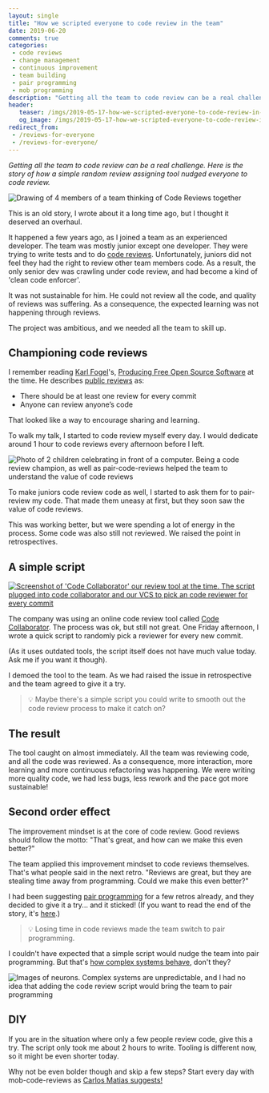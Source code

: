 ```yaml
---
layout: single
title: "How we scripted everyone to code review in the team"
date: 2019-06-20
comments: true
categories:
 - code reviews
 - change management
 - continuous improvement
 - team building
 - pair programming
 - mob programming
description: "Getting all the team to code review can be a real challenge. Here is the story of how a simple random review assigning tool nudged everyone to code review. It's also a story of continuous improvement. From painful manual code reviews to shared reviews to eventually synchronous pair programming."
header:
   teaser: /imgs/2019-05-17-how-we-scripted-everyone-to-code-review-in-the-team/code-reviews-for-all-teaser.jpeg
   og_image: /imgs/2019-05-17-how-we-scripted-everyone-to-code-review-in-the-team/code-reviews-for-all-og.jpeg
redirect_from:
 - /reviews-for-everyone
 - /reviews-for-everyone/
---
```

_Getting all the team to code review can be a real challenge. Here is the story of how a simple random review assigning tool nudged everyone to code review._

![Drawing of 4 members of a team thinking of Code Reviews together]({{site.url}}/imgs/2019-05-17-how-we-scripted-everyone-to-code-review-in-the-team/code-reviews-for-all.jpeg)

This is an old story, I wrote about it a long time ago, but I thought it deserved an overhaul.

It happened a few years ago, as I joined a team as an experienced developer. The team was mostly junior except one developer. They were trying to write tests and to do [code reviews](https://en.wikipedia.org/wiki/Code_review). Unfortunately, juniors did not feel they had the right to review other team members code. As a result, the only senior dev was crawling under code review, and had become a kind of 'clean code enforcer'.

It was not sustainable for him. He could not review all the code, and quality of reviews was suffering. As a consequence, the expected learning was not happening through reviews.

The project was ambitious, and we needed all the team to skill up.

## Championing code reviews

I remember reading [Karl Fogel](https://www.red-bean.com/kfogel/)'s, [Producing Free Open Source Software](https://producingoss.com/) at the time. He describes [public reviews](https://producingoss.com/en/setting-tone.html#code-review) as:

*   There should be at least one review for every commit
*   Anyone can review anyone’s code

That looked like a way to encourage sharing and learning.

To walk my talk, I started to code review myself every day. I would dedicate around 1 hour to code reviews every afternoon before I left.

![Photo of 2 children celebrating in front of a computer. Being a code review champion, as well as pair-code-reviews helped the team to understand the value of code reviews]({{site.url}}/imgs/2019-05-17-how-we-scripted-everyone-to-code-review-in-the-team/children-review.jpg)

To make juniors code review code as well, I started to ask them for to pair-review my code. That made them uneasy at first, but they soon saw the value of code reviews.

This was working better, but we were spending a lot of energy in the process. Some code was also still not reviewed. We raised the point in retrospectives.

## A simple script

[![Screenshot of 'Code Collaborator' our review tool at the time. The script plugged into code collaborator and our VCS to pick an code reviewer for every commit]({{site.url}}/imgs/2019-05-17-how-we-scripted-everyone-to-code-review-in-the-team/code-collaborator-small.jpg)]({{site.url}}/imgs/2019-05-17-how-we-scripted-everyone-to-code-review-in-the-team/code-collaborator.png)

The company was using an online code review tool called [Code Collaborator](https://smartbear.com/product/collaborator/overview/). The process was ok, but still not great. One Friday afternoon, I wrote a quick script to randomly pick a reviewer for every new commit.

(As it uses outdated tools, the script itself does not have much value today. Ask me if you want it though).

I demoed the tool to the team. As we had raised the issue in retrospective and the team agreed to give it a try.

> 💡 Maybe there's a simple script you could write to smooth out the code review process to make it catch on?

## The result

The tool caught on almost immediately. All the team was reviewing code, and all the code was reviewed. As a consequence, more interaction, more learning and more continuous refactoring was happening. We were writing more quality code, we had less bugs, less rework and the pace got more sustainable!

## Second order effect

The improvement mindset is at the core of code review. Good reviews should follow the motto: "That's great, and how can we make this even better?"

The team applied this improvement mindset to code reviews themselves. That's what people said in the next retro. "Reviews are great, but they are stealing time away from programming. Could we make this even better?"

I had been suggesting [pair programming](/categories/#pair-programming) for a few retros already, and they decided to give it a try... and it sticked! (If you want to read the end of the story, it's [here](/from-zero-to-pair-programming-hero/).)

> 💡 Losing time in code reviews made the team switch to pair programming.

I couldn't have expected that a simple script would nudge the team into pair programming. But that's [how complex systems behave](/how-we-increased-productivity-by-25-with-a-fruit-basket-at-work/), don't they?

![Images of neurons. Complex systems are unpredictable, and I had no idea that adding the code review script would bring the team to pair programming]({{site.url}}/imgs/2019-05-17-how-we-scripted-everyone-to-code-review-in-the-team/nerves.jpg)

## DIY

If you are in the situation where only a few people review code, give this a try. The script only took me about 2 hours to write. Tooling is different now, so it might be even shorter today.

Why not be even bolder though and skip a few steps? Start every day with mob-code-reviews as [Carlos Matias suggests!](https://hackernoon.com/why-you-should-do-code-review-e2642cfd1667)
